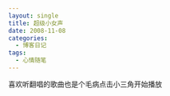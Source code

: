 ```yaml
---
layout: single
title: 超级小女声
date: 2008-11-08
categories:
  - 博客日记
tags:
  - 心情随笔
---
```


喜欢听翻唱的歌曲也是个毛病点击小三角开始播放

